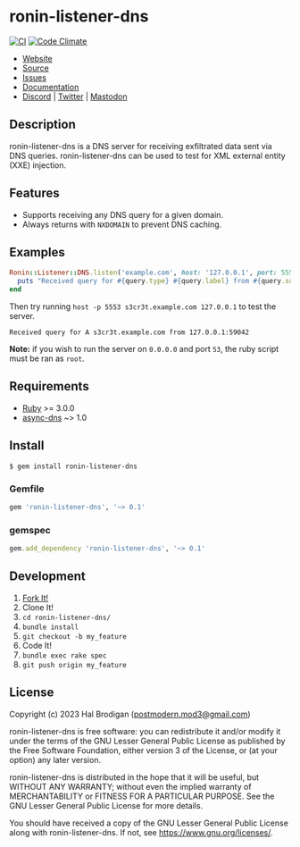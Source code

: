 # ronin-listener-dns

[![CI](https://github.com/ronin-rb/ronin-listener-dns/actions/workflows/ruby.yml/badge.svg)](https://github.com/ronin-rb/ronin-listener-dns/actions/workflows/ruby.yml)
[![Code Climate](https://codeclimate.com/github/ronin-rb/ronin-listener-dns.svg)](https://codeclimate.com/github/ronin-rb/ronin-listener-dns)

* [Website](https://ronin-rb.dev/)
* [Source](https://github.com/ronin-rb/ronin-listener-dns)
* [Issues](https://github.com/ronin-rb/ronin-listener-dns/issues)
* [Documentation](https://ronin-rb.dev/docs/ronin-listener-dns)
* [Discord](https://discord.gg/6WAb3PsVX9) |
  [Twitter](https://twitter.com/ronin_rb) |
  [Mastodon](https://infosec.exchange/@ronin_rb)

## Description

ronin-listener-dns is a DNS server for receiving exfiltrated data sent via DNS
queries. ronin-listener-dns can be used to test for XML external entity (XXE)
injection.

## Features

* Supports receiving any DNS query for a given domain.
* Always returns with `NXDOMAIN` to prevent DNS caching.

## Examples

```ruby
Ronin::Listener::DNS.listen('example.com', host: '127.0.0.1', port: 5553) do |query|
  puts "Received query for #{query.type} #{query.label} from #{query.source}"
end
```

Then try running `host -p 5553 s3cr3t.example.com 127.0.0.1` to test the server.

```
Received query for A s3cr3t.example.com from 127.0.0.1:59042
```

**Note:** if you wish to run the server on `0.0.0.0` and port `53`, the ruby
script must be ran as `root`.

## Requirements

* [Ruby] >= 3.0.0
* [async-dns] ~> 1.0

## Install

```shell
$ gem install ronin-listener-dns
```

### Gemfile

```ruby
gem 'ronin-listener-dns', '~> 0.1'
```

### gemspec

```ruby
gem.add_dependency 'ronin-listener-dns', '~> 0.1'
```

## Development

1. [Fork It!](https://github.com/ronin-rb/ronin-listener-dns/fork)
2. Clone It!
3. `cd ronin-listener-dns/`
4. `bundle install`
5. `git checkout -b my_feature`
6. Code It!
7. `bundle exec rake spec`
8. `git push origin my_feature`

## License

Copyright (c) 2023 Hal Brodigan (postmodern.mod3@gmail.com)

ronin-listener-dns is free software: you can redistribute it and/or modify
it under the terms of the GNU Lesser General Public License as published
by the Free Software Foundation, either version 3 of the License, or
(at your option) any later version.

ronin-listener-dns is distributed in the hope that it will be useful,
but WITHOUT ANY WARRANTY; without even the implied warranty of
MERCHANTABILITY or FITNESS FOR A PARTICULAR PURPOSE.  See the
GNU Lesser General Public License for more details.

You should have received a copy of the GNU Lesser General Public License
along with ronin-listener-dns.  If not, see <https://www.gnu.org/licenses/>.

[Ruby]: https://www.ruby-lang.org
[async-dns]: https://github.com/socketry/async-dns#readme
